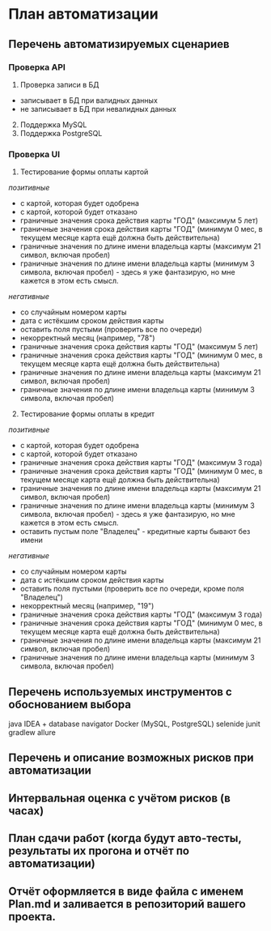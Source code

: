 # План автоматизации

## Перечень автоматизируемых сценариев

### Проверка API

1. Проверка записи в БД
  * записывает в БД при валидных данных
  * не записывает в БД при невалидных данных
2. Поддержка MySQL
3. Поддержка PostgreSQL

### Проверка UI

1. Тестирование формы оплаты картой

 _позитивные_
  * с картой, которая будет одобрена
  * с картой, которой будет отказано
  * граничные значения срока действия карты "ГОД" (максимум 5 лет)
  * граничные значения срока действия карты "ГОД" (минимум 0 мес, в текущем месяце карта ещё должна быть действительна)
  * граничные значения по длине имени владельца карты (максимум 21 символ, включая пробел)
  * граничные значения по длине имени владельца карты (минимум 3 символа, включая пробел) - здесь я уже фантазирую, но мне кажется в этом есть смысл.

 _негативные_
  * со случайным номером карты
  * дата с истёкшим сроком действия карты
  * оставить поля пустыми (проверить все по очереди)
  * некорректный месяц (например, "78")
  * граничные значения срока действия карты "ГОД" (максимум 5 лет)
  * граничные значения срока действия карты "ГОД" (минимум 0 мес, в текущем месяце карта ещё должна быть действительна)
  * граничные значения по длине имени владельца карты (максимум 21 символ, включая пробел)
  * граничные значения по длине имени владельца карты (минимум 3 символа, включая пробел)

2. Тестирование формы оплаты в кредит

 _позитивные_
  * с картой, которая будет одобрена
  * с картой, которой будет отказано
  * граничные значения срока действия карты "ГОД" (максимум 3 года)
  * граничные значения срока действия карты "ГОД" (минимум 0 мес, в текущем месяце карта ещё должна быть действительна)
  * граничные значения по длине имени владельца карты (максимум 21 символ, включая пробел)
  * граничные значения по длине имени владельца карты (минимум 3 символа, включая пробел) - здесь я уже фантазирую, но мне кажется в этом есть смысл.
  * оставить пустым поле "Владелец" - кредитные карты бывают без имени

 _негативные_
  * со случайным номером карты
  * дата с истёкшим сроком действия карты
  * оставить поля пустыми (проверить все по очереди, кроме поля "Владелец")
  * некорректный месяц (например, "19")
  * граничные значения срока действия карты "ГОД" (максимум 3 года)
  * граничные значения срока действия карты "ГОД" (минимум 0 мес, в текущем месяце карта ещё должна быть действительна)
  * граничные значения по длине имени владельца карты (максимум 21 символ, включая пробел)
  * граничные значения по длине имени владельца карты (минимум 3 символа, включая пробел)


## Перечень используемых инструментов с обоснованием выбора
java
IDEA + database navigator
Docker (MySQL, PostgreSQL)
selenide
junit
gradlew
allure



## Перечень и описание возможных рисков при автоматизации
## Интервальная оценка с учётом рисков (в часах)
## План сдачи работ (когда будут авто-тесты, результаты их прогона и отчёт по автоматизации)
## Отчёт оформляется в виде файла с именем Plan.md и заливается в репозиторий вашего проекта.
